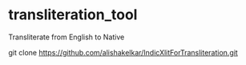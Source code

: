 # transliteration_tool
Transliterate from English to Native

git clone https://github.com/alishakelkar/IndicXlitForTransliteration.git
